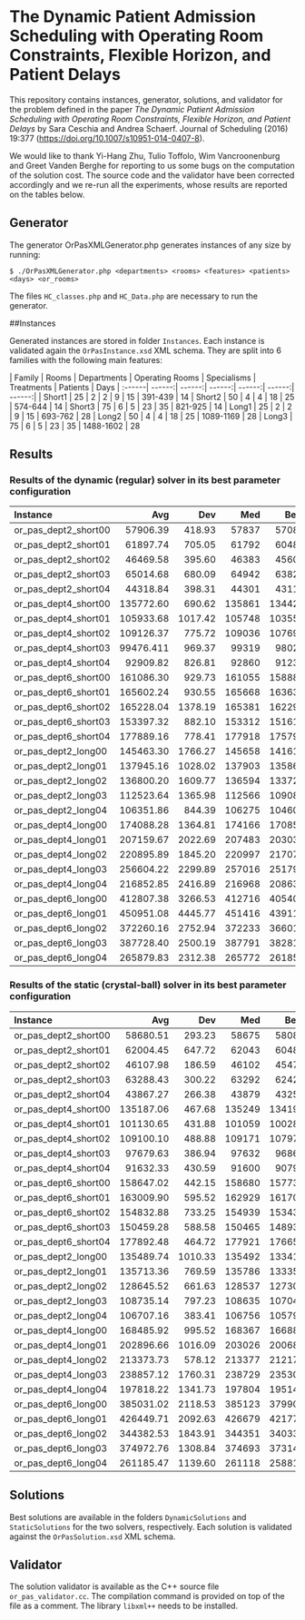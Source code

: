 # The Dynamic Patient Admission Scheduling with Operating Room Constraints, Flexible Horizon, and Patient Delays

This repository contains instances, generator, solutions, and
validator for the problem defined in the paper *The Dynamic Patient
Admission Scheduling with Operating Room Constraints, Flexible
Horizon, and Patient Delays* by Sara Ceschia and Andrea
Schaerf. Journal of Scheduling (2016) 19:377 (https://doi.org/10.1007/s10951-014-0407-8).

We would like to thank Yi-Hang Zhu, Tulio Toffolo, Wim Vancroonenburg
and Greet Vanden Berghe for reporting to us some bugs on the
computation of the solution cost.
The source code and the validator have been corrected accordingly and
we re-run all the experiments, whose results are reported on the tables below.

## Generator

The generator OrPasXMLGenerator.php generates instances of any size by running:

	$ ./OrPasXMLGenerator.php <departments> <rooms> <features> <patients> <days> <or_rooms>

The files `HC_classes.php` and `HC_Data.php` are necessary to run the generator.

##Instances

Generated instances are stored in folder `Instances`. Each instance is validated again the `OrPasInstance.xsd` XML schema. 
They are split into 6 families with the following main features:

| Family | Rooms | Departments | Operating Rooms | Specialisms | Treatments | Patients | Days
| :------| ------:| ------:| ------:| ------:| ------:| ------:| 
| Short1 | 25 | 2 | 2 | 9 | 15 | 391-439 | 14
| Short2 | 50 | 4 | 4 | 18 | 25 | 574-644 | 14
| Short3 | 75 | 6 | 5 | 23 | 35 | 821-925 | 14
| Long1 | 25 | 2 | 2 | 9 | 15 | 693-762 | 28
| Long2 | 50 | 4 | 4 | 18 | 25 | 1089-1169 | 28
| Long3 | 75 | 6 | 5 | 23 | 35 | 1488-1602 | 28

## Results

### Results of the dynamic (regular) solver in its best parameter configuration

| Instance | Avg     | Dev     | Med     | Best    
| :--------  | ---:|  ---:|  ---:|  ----: | 
| or_pas_dept2_short00 | 57906.39 | 418.93 | 57837 | 57088
| or_pas_dept2_short01 | 61897.74 | 705.05 | 61792 | 60482
| or_pas_dept2_short02 | 46469.58 | 395.60 | 46383 | 45600
| or_pas_dept2_short03 | 65014.68 | 680.09 | 64942 | 63825
| or_pas_dept2_short04 | 44318.84 | 398.31 | 44301 | 43111
| or_pas_dept4_short00 | 135772.60 | 690.62 | 135861 | 134426
| or_pas_dept4_short01 | 105933.68 | 1017.42 | 105748 | 103554
| or_pas_dept4_short02 | 109126.37 | 775.72 | 109036 | 107697
| or_pas_dept4_short03 | 99476.411 | 969.37 | 99319 | 98023
| or_pas_dept4_short04 | 92909.82 | 826.81 | 92860 | 91231
| or_pas_dept6_short00 | 161086.30 | 929.73 | 161055 | 158880
| or_pas_dept6_short01 | 165602.24 | 930.55 | 165668 | 163633
| or_pas_dept6_short02 | 165228.04 | 1378.19 | 165381 | 162297
| or_pas_dept6_short03 | 153397.32 | 882.10 | 153312 | 151617
| or_pas_dept6_short04 | 177889.16 | 778.41 | 177918 | 175799
| or_pas_dept2_long00 | 145463.30 | 1766.27 | 145658 | 141610
| or_pas_dept2_long01 | 137945.16 | 1028.02 | 137903 | 135869
| or_pas_dept2_long02 | 136800.20 | 1609.77 | 136594 | 133727
| or_pas_dept2_long03 | 112523.64 | 1365.98 | 112566 | 109089
| or_pas_dept2_long04 | 106351.86 | 844.39 | 106275 | 104609
| or_pas_dept4_long00 | 174088.28 | 1364.81 | 174166 | 170850
| or_pas_dept4_long01 | 207159.67 | 2022.69 | 207483 | 203036
| or_pas_dept4_long02 | 220895.89 | 1845.20 | 220997 | 217072
| or_pas_dept4_long03 | 256604.22 | 2299.89 | 257016 | 251793
| or_pas_dept4_long04 | 216852.85 | 2416.89 | 216968 | 208635
| or_pas_dept6_long00 | 412807.38 | 3266.53 | 412716 | 405401
| or_pas_dept6_long01 | 450951.08 | 4445.77 | 451416 | 439115
| or_pas_dept6_long02 | 372260.16 | 2752.94 | 372233 | 366010
| or_pas_dept6_long03 | 387728.40 | 2500.19 | 387791 | 382817
| or_pas_dept6_long04 | 265879.83 | 2312.38 | 265772 | 261854

### Results of the static (crystal-ball) solver in its best parameter configuration

| Instance | Avg     | Dev     | Med     | Best    
| :--------  | ---:|  ---:|  ---:|  ----: | 
| or_pas_dept2_short00 | 58680.51 | 293.23 | 58675 | 58081
| or_pas_dept2_short01 | 62004.45 | 647.72 | 62043 | 60487
| or_pas_dept2_short02 | 46107.98 | 186.59 | 46102 | 45476
| or_pas_dept2_short03 | 63288.43 | 300.22 | 63292 | 62420
| or_pas_dept2_short04 | 43867.27 | 266.38 | 43879 | 43252
| or_pas_dept4_short00 | 135187.06 | 467.68 | 135249 | 134198
| or_pas_dept4_short01 | 101130.65 | 431.88 | 101059 | 100284
| or_pas_dept4_short02 | 109100.10 | 488.88 | 109171 | 107977
| or_pas_dept4_short03 | 97679.63 | 386.94 | 97632 | 96869
| or_pas_dept4_short04 | 91632.33 | 430.59 | 91600 | 90799
| or_pas_dept6_short00 | 158647.02 | 442.15 | 158680 | 157732
| or_pas_dept6_short01 | 163009.90 | 595.52 | 162929 | 161705
| or_pas_dept6_short02 | 154832.88 | 733.25 | 154939 | 153438
| or_pas_dept6_short03 | 150459.28 | 588.58 | 150465 | 148935
| or_pas_dept6_short04 | 177892.48 | 464.72 | 177921 | 176651
| or_pas_dept2_long00 | 135489.74 | 1010.33 | 135492 | 133418
| or_pas_dept2_long01 | 135713.36 | 769.59 | 135786 | 133352
| or_pas_dept2_long02 | 128645.52 | 661.63 | 128537 | 127304
| or_pas_dept2_long03 | 108735.14 | 797.23 | 108635 | 107049
| or_pas_dept2_long04 | 106707.16 | 383.41 | 106756 | 105790
| or_pas_dept4_long00 | 168485.92 | 995.52 | 168367 | 166888
| or_pas_dept4_long01 | 202896.66 | 1016.09 | 203026 | 200683
| or_pas_dept4_long02 | 213373.73 | 578.12 | 213377 | 212172
| or_pas_dept4_long03 | 238857.12 | 1760.31 | 238729 | 235303
| or_pas_dept4_long04 | 197818.22 | 1341.73 | 197804 | 195143
| or_pas_dept6_long00 | 385031.02 | 2118.53 | 385123 | 379907
| or_pas_dept6_long01 | 426449.71 | 2092.63 | 426679 | 421770
| or_pas_dept6_long02 | 344382.53 | 1843.91 | 344351 | 340338
| or_pas_dept6_long03 | 374972.76 | 1308.84 | 374693 | 373143
| or_pas_dept6_long04 | 261185.47 | 1139.60 | 261118 | 258819


## Solutions

Best solutions are available in the folders `DynamicSolutions` and `StaticSolutions` for the two solvers, respectively.
Each solution is validated against the `OrPasSolution.xsd` XML schema.

## Validator

The solution validator is available as the C++ source file `or_pas_validator.cc`. The compilation command is provided on top of the file as a comment. The library `libxml++` needs to be installed.
